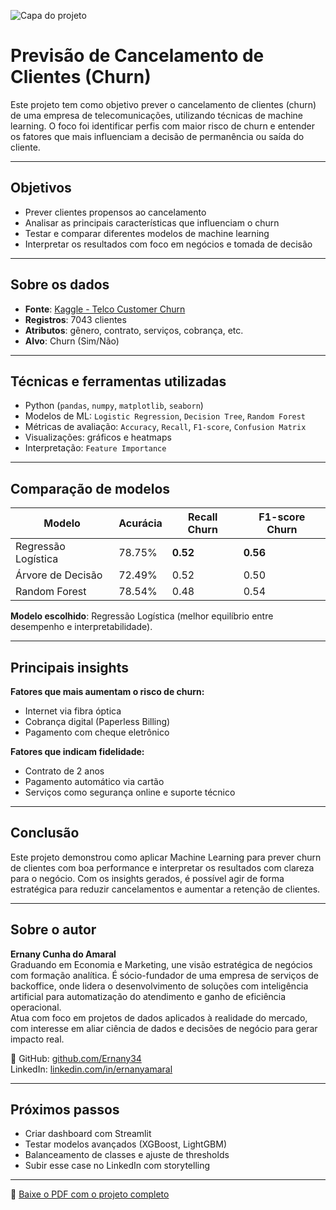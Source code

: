 ![Capa do projeto](A_digital_graphic_design_banner_titled_PREVISÃO_D.png.png)

# Previsão de Cancelamento de Clientes (Churn)

Este projeto tem como objetivo prever o cancelamento de clientes (churn) de uma empresa de telecomunicações, utilizando técnicas de machine learning. O foco foi identificar perfis com maior risco de churn e entender os fatores que mais influenciam a decisão de permanência ou saída do cliente.

---

## Objetivos

- Prever clientes propensos ao cancelamento
- Analisar as principais características que influenciam o churn
- Testar e comparar diferentes modelos de machine learning
- Interpretar os resultados com foco em negócios e tomada de decisão

---

## Sobre os dados

- **Fonte**: [Kaggle - Telco Customer Churn](https://www.kaggle.com/datasets/blastchar/telco-customer-churn)
- **Registros**: 7043 clientes
- **Atributos**: gênero, contrato, serviços, cobrança, etc.
- **Alvo**: Churn (Sim/Não)

---

## Técnicas e ferramentas utilizadas

- Python (`pandas`, `numpy`, `matplotlib`, `seaborn`)
- Modelos de ML: `Logistic Regression`, `Decision Tree`, `Random Forest`
- Métricas de avaliação: `Accuracy`, `Recall`, `F1-score`, `Confusion Matrix`
- Visualizações: gráficos e heatmaps
- Interpretação: `Feature Importance`

---

## Comparação de modelos

| Modelo              | Acurácia | Recall Churn | F1-score Churn |
|---------------------|----------|--------------|----------------|
| Regressão Logística | 78.75%   | **0.52**     | **0.56**       |
| Árvore de Decisão   | 72.49%   | 0.52         | 0.50           |
| Random Forest       | 78.54%   | 0.48         | 0.54           |

**Modelo escolhido**: Regressão Logística (melhor equilíbrio entre desempenho e interpretabilidade).

---

## Principais insights

**Fatores que mais aumentam o risco de churn:**
- Internet via fibra óptica
- Cobrança digital (Paperless Billing)
- Pagamento com cheque eletrônico

**Fatores que indicam fidelidade:**
- Contrato de 2 anos
- Pagamento automático via cartão
- Serviços como segurança online e suporte técnico

---

## Conclusão

Este projeto demonstrou como aplicar Machine Learning para prever churn de clientes com boa performance e interpretar os resultados com clareza para o negócio. Com os insights gerados, é possível agir de forma estratégica para reduzir cancelamentos e aumentar a retenção de clientes.

---

## Sobre o autor

**Ernany Cunha do Amaral**  
Graduando em Economia e Marketing, une visão estratégica de negócios com formação analítica. É sócio-fundador de uma empresa de serviços de backoffice, onde lidera o desenvolvimento de soluções com inteligência artificial para automatização do atendimento e ganho de eficiência operacional.  
Atua com foco em projetos de dados aplicados à realidade do mercado, com interesse em aliar ciência de dados e decisões de negócio para gerar impacto real.

🔗 GitHub: [github.com/Ernany34](https://github.com/Ernany34)  
LinkedIn: [linkedin.com/in/ernanyamaral](https://www.linkedin.com/in/ernanyamaral/)

---

## Próximos passos

- Criar dashboard com Streamlit
- Testar modelos avançados (XGBoost, LightGBM)
- Balanceamento de classes e ajuste de thresholds
- Subir esse case no LinkedIn com storytelling

---

📄 [Baixe o PDF com o projeto completo](Projeto_Churn_Ernany.pdf)
